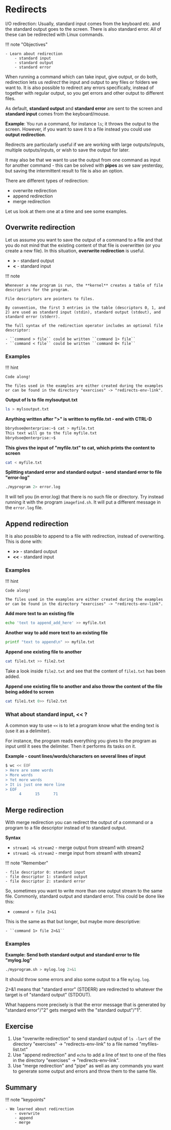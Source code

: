 <!-- markdownlint-disable MD013 --><!-- Let's break the 80 characters per line -->
<!-- markdownlint-disable MD009 --><!-- Let's stop checking for trailing spaces -->
# Redirects

I/O redirection: Usually, standard input comes from the keyboard etc. and the standard output goes to the screen. There is also standard error. All of these can be redirected with Linux commands.

!!! note "Objectives"

    - Learn about redirection
        - standard input
        - standard output
        - standard error

When running a command which can take input, give output, or do both, redirection lets us *redirect* the input and output to any files or folders we want to. It is also possible to redirect any errors specifically, instead of together with regular output, so you get errors and other output to different files.

As default, **standard output** and **standard error** are sent to the screen and **standard input** comes from the keyboard/mouse.

**Example**: You run a command, for instance ``ls``; it throws the output to the screen. However, if you want to save it to a file instead you could use **output redirection**.

Redirects are particularly useful if we are working with large outputs/inputs, multiple outputs/inputs, or wish to save the output for later.

It may also be that we want to use the output from one command as input for another command - this can be solved with **pipes** as we saw yesterday, but saving the intermittent result to file is also an option.

There are different types of redirection:

- overwrite redirection
- append redirection
- merge redirection

Let us look at them one at a time and see some examples.

## Overwrite redirection

Let us assume you want to save the output of a command to a file and that you do not mind that the existing content of that file is overwritten (or you create a new file). In this situation, **overwrite redirection** is useful.

- **>** - standard output
- **<** - standard input

!!! note

    Whenever a new program is run, the **kernel** creates a table of file descriptors for the program.

    File descriptors are pointers to files.

    By convention, the first 3 entries in the table (descriptors 0, 1, and 2) are used as standard input (stdin), standard output (stdout), and standard error (stderr).

    The full syntax of the redirection operator includes an optional file descriptor:

    - ``command > file`` could be written ``command 1> file``
    - ``command < file`` could be written ``command 0< file``

### Examples

!!! hint

    Code along!

    The files used in the examples are either created during the examples or can be found in the directory "exercises" -> "redirects-env-link".

**Output of ls to file mylsoutput.txt**

```bash
ls > mylsoutput.txt
```

**Anything written after ">" is written to myfile.txt - end with CTRL-D**

```bash
bbrydsoe@enterprise:~$ cat > myfile.txt
This text will go to the file myfile.txt
bbrydsoe@enterprise:~$
```

**This gives the input of "myfile.txt" to cat, which prints the content to screen**

```bash
cat < myfile.txt
```

**Splitting standard error and standard output - send standard error to file "error-log"**

```bash
./myprogram 2> error.log
```

It will tell you (in error.log) that there is no such file or directory. Try instead running it with the program ``imagefind.sh``. It will put a different message in the ``error.log`` file.

## Append redirection

It is also possible to append to a file with redirection, instead of overwriting. This is done with:

- **>>** - standard output
- **<<** - standard input

### Examples

!!! hint

    Code along!

    The files used in the examples are either created during the examples or can be found in the directory "exercises" -> "redirects-env-link".

**Add more text to an existing file**

```bash
echo 'text to append_add_here' >> myfile.txt
```

**Another way to add more text to an existing file**

```bash
printf "text to append\n" >> myfile.txt
```

**Append one existing file to another**

```bash
cat file1.txt >> file2.txt
```

Take a look inside ``file2.txt`` and see that the content of ``file1.txt`` has been added.

**Append one existing file to another and also throw the content of the file being added to screen**

```bash
cat file1.txt 0>> file2.txt
```

### What about standard input, << ?

A common way to use ``<<`` is to let a program know what the ending text is (use it as a delimiter).

For instance, the program reads everything you gives to the program as input until it sees the delimiter. Then it performs its tasks on it.

**Example - count lines/words/characters on several lines of input**

```bash
$ wc << EOF
> Here are some words
> More words
> Yet more words
> It is just one more line
> EOF
      4      15      71
```

## Merge redirection

With merge redirection you can redirect the output of a command or a program to a file descriptor instead of to standard output.

**Syntax**

- ``stream1 >& stream2`` - merge output from stream1 with stream2
- ``stream1 <& stream2`` - merge input from stream1 with stream2

!!! note "Remember"

    - file descriptor 0: standard input
    - file descriptor 1: standard output
    - file descriptor 2: standard error

So, sometimes you want to write more than one output stream to the same file. Commonly, standard output and standard error. This could be done like this:

- ``command > file 2>&1``

This is the same as that but longer, but maybe more descriptive:

    - ``command 1> file 2>&1``

### Examples

**Example: Send both standard output and standard error to file "mylog.log"**

```bash
./myprogram.sh > mylog.log 2>&1
```

It should throw some errors and also some output to a file ``mylog.log``.

2>&1 means that "standard error" (STDERR) are redirected to whatever the target is of "standard output" (STDOUT).

What happens more precisely is that the error message that is generated by "standard error"/"2" gets merged with the "standard output"/"1".

## Exercise

1. Use "overwrite redirection" to send standard output of ``ls -lart`` of the directory "exercises" -> "redirects-env-link" to a file named "myfiles-list.txt"
2. Use "append redirection" and ``echo`` to add a line of text to one of the files in the directory "exercises" -> "redirects-env-link".
3. Use "merge redirection" and "pipe" as well as any commands you want to generate some output and errors and throw them to the same file.

## Summary

!!! note "keypoints"

    - We learned about redirection
        - overwrite
        - append
        - merge

